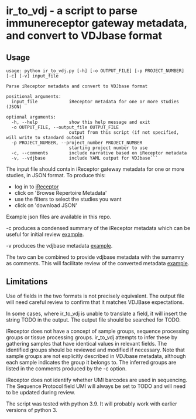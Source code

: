 # ir_to_vdj - a script to parse immunereceptor gateway metadata, and convert to VDJbase format

## Usage

```
usage: python ir_to_vdj.py [-h] [-o OUTPUT_FILE] [-p PROJECT_NUMBER] [-c] [-v] input_file

Parse iReceptor metadata and convert to VDJbase format

positional arguments:
  input_file            iReceptor metadata for one or more studies (JSON)

optional arguments:
  -h, --help            show this help message and exit
  -o OUTPUT_FILE, --output_file OUTPUT_FILE
                        output from this script (if not specified, will write to standard outout)
  -p PROJECT_NUMBER, --project_number PROJECT_NUMBER
                        starting project number to use
  -c, --comments        include narrative based on iReceptor metadata
  -v, --vdjbase         include YAML output for VDJbase```
```

The input file should contain iReceptor gateway metadata for one or more studies, in JSON format. To produce this:
* log in to [iReceptor](https://gateway.ireceptor.org)
* click on 'Browse Repertoire Metadata'
* use the filters to select the studies you want
* click on 'download JSON'

Example json files are available in this repo.

-c produces a condensed summary of the iReceptor metadata which can be useful for initial review [example](PRJNA260556-c.txt).

-v produces the vdjbase metadata [example](PRJNA260556-v.yml).

The two can be combined to provide vdjbase metadata with the sumamry as comments. This will facilitate review of the converted metadata [example](PRJNA260556-c-v.yml).

## Limitations

Use of fields in the two formats is not precisely equivalent. The output file will need careful review to confirm that it matches VDJBase expectations.

In some cases, where ir_to_vdj is unable to translate a field, it will insert the string TODO in the output. The output file should be searched for TODO.

iReceptor does not have a concept of sample groups, sequence processing groups or tissue processing groups. ir_to_vdj attempts to infer these by 
gathering samples that have identical values in relevant fields. The identified groups should be reviewed and modified if necessary.
Note that sample groups are not explicitly described in VDJbase metadata, although each sample indicates the group
it belongs to. The inferred groups are listed in the comments produced by the -c option.

iReceptor does not identify whether UMI barcodes are used in sequencing. The Sequence Protocol field UMI will always
be set to TODO and will need to be updated during review.

The script was tested with python 3.9. It will probably work with earlier versions of python 3.


